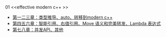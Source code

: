 01 <<effective modern c++ >>
  - [第一二三章：类型推导、auto、转移到modern c++](./cpp/effective_modern_c++_123.md) 
  - [第四五六章：智能引用、右值引用、Move 语义和完美转发、Lambda 表达式](./cpp/effective_modern_c++_456.md) 
  - [第七八章：并发API、其他](./cpp/effective_modern_c++_78.md)
